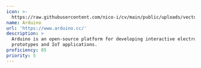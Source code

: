 ```yaml
---
icon: >-
  https://raw.githubusercontent.com/nico-i/cv/main/public/uploads/vector/logos/ardunio.svg
name: Arduino
url: 'https://www.arduino.cc/'
description: >
  Arduino is an open-source platform for developing interactive electronic
  prototypes and IoT applications.
proficiency: 85
priority: 5
---
```


